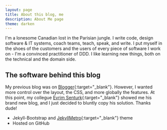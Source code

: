 ```yaml
---
layout: page
title: About this blog, me
description: About Me page
theme: darken 
---
```

I'm a lonesome Canadian lost in the Parisian jungle. I write code, design software & IT systems, coach teams, teach, speak, and write.
I put myself in the shoes of the customers and the users of every piece of software I work on - I'm a convinced practitioner of DDD.
I like learning new things, both on the technical and the domain side.

## **The software behind this blog**

My previous blog was on [Blogger](https://www.blogger.com/){:target="_blank"}. However, I wanted more control over the layout, the CSS, and more globally the features.
At this point, my collegue [Evrim Senturk](http://mechanicalobject.com/){:target="_blank"} showed me his brand new blog, and I just decided to bluntly copy his solution.
Thanks dude!

*   Jekyll-Bootstrap and [JekyllMetro](https://github.com/olakara/JekyllMetro){:target="_blank"} theme
*   Hosted on GitHub